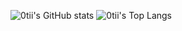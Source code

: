 ![0tii's GitHub stats](https://github-readme-stats.vercel.app/api?username=0tii&show_icons=true&theme=tokyonight) 
![0tii's Top Langs](https://github-readme-stats.vercel.app/api/top-langs/?username=0tii&layout=compact)
